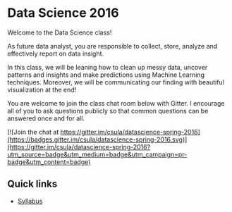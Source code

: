 # Data Science 2016

Welcome to the Data Science class!

As future data analyst, you are responsible to collect, store, analyze and effectively report on data insight.

In this class, we will be leaning how to clean up messy data, uncover patterns and insights and make predictions using Machine Learning techniques. Moreover, we will be communicating our finding with beautiful visualization at the end!

You are welcome to join the class chat room below with Gitter. I encourage all of you to ask questions publicly so that common questions can be answered once and for all.

[![Join the chat at https://gitter.im/csula/datascience-spring-2016](https://badges.gitter.im/csula/datascience-spring-2016.svg)](https://gitter.im/csula/datascience-spring-2016?utm_source=badge&utm_medium=badge&utm_campaign=pr-badge&utm_content=badge)

## Quick links

* [Syllabus](syllabus.md)